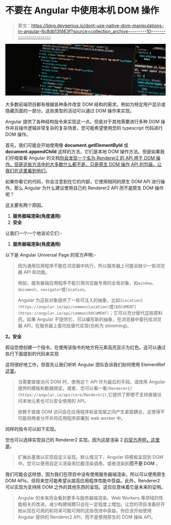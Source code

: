 # 不要在 Angular 中使用本机 DOM 操作

> 原文：<https://blog.devgenius.io/dont-use-native-dom-manipulations-in-angular-6c8db13f463f?source=collection_archive---------10----------------------->

![](img/7e1ece473d35d101df6da9965497c24d.png)

大多数前端项目都有根据各种条件改变 DOM 结构的需求。例如为特定用户显示或隐藏页面的一部分。这些类型的活动可以通过 DOM 操作来实现。

Angular 提供了各种结构指令来实现这一点。但是对于其他需要进行多种 DOM 操作并且操作逻辑非常复杂的复杂场景，您可能希望使用您的 typescript 代码进行 DOM 操作。

首先，我们可能会开始使用像 **document.getElementById** 或 **document.appendChild** 这样的方法，它们是本地 DOM 操作方法。但是如果我们仔细查看 Angular 的文档[你会发现一个名为 Renderer2 的 API 用于 DOM 操作。但是这些方法中的大多数什么都不是，只是原生 DOM 操作 API 的包装。让我们在这里看到他们](https://angular.io/api/core/Renderer2)。

如果你看它的代码，你会注意到在它的内部，它使用相同的原生 DOM API 进行操作。那么 Angular 为什么建议使用自己的 Renderer2 API 而不是原生 DOM 操作呢？

这主要有两个原因。

1.  **服务器端渲染(角度通用)**
2.  **安全**

让我们一个一个地谈论它们:-

1.  **服务器端渲染(角度通用)**

以下是 Angular Universal Page 的官方声明:-

> 因为通用应用程序不能在浏览器中执行，所以服务器上可能会缺少一些浏览器 API 和功能。
> 
> 例如，服务器端应用程序不能引用浏览器专用的全局对象，如`window`、`document`、`navigator`或`location`。
> 
> Angular 为这些对象提供了一些可注入的抽象，比如`[Location](https://angular.io/api/common/Location)`或`[DOCUMENT](https://angular.io/api/common/DOCUMENT)`；它可以充分替代这些原料药。如果 Angular 不提供它，可以编写新的抽象，在浏览器中委托给浏览器 API，在服务器上委托给替代实现(也称为 shimming)。

**2。安全**

假设您想创建一个指令，在使用该指令的地方将元素高亮显示为红色。这可以通过执行下面提到的代码来实现

这将很好地工作，但首先让我们听听 Angular 团队告诉我们如何使用 ElementRef [这里](https://angular.io/api/core/ElementRef#properties)。

> 当需要直接访问 DOM 时，使用这个 API 作为最后的手段。请改用 Angular 提供的模板和数据绑定。或者，您可以看一看`[Renderer2](https://angular.io/api/core/Renderer2)`,它提供了即使不支持直接访问本地元素也可以安全使用的 API。
> 
> 依赖于直接 DOM 访问会在应用程序和呈现层之间产生紧密耦合，这使得不可能将两者分开并将应用程序部署到 web worker 中。

同样的指令可以如下实现。

您也可以选择实现自己的 Renderer2 实现。因为这是渲染 2 [的官方声明，这里是](https://angular.io/api/core/Renderer2)。

> 扩展此基类以实现自定义呈现。默认情况下，Angular 将模板呈现到 DOM 中。您可以使用自定义渲染来拦截渲染调用，或者渲染到**而不是 DOM** 。

我们可能会这样想，因为我们在项目中没有使用服务器端渲染，所以可以使用原生 DOM APIs，但将来您可能希望从提高应用程序性能中受益。此外，Renderer2 可以实现为支持除 DOM 之外的其他东西的呈现。这仅仅意味着它是未来的证明。

> Angular 的未来将会看到更多与服务器端渲染、Web Workers 等领域的性能相关的改进。减少构建规模只会在一定程度上增加。让您的项目准备好开始从现在可用的和将来可能可用的这些改进中获益。你应该开始使用 Angular 提供的 Renderer2 API，而不是使用原生的 DOM 操纵 API。